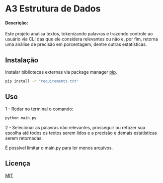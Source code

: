 # A3 Estrutura de Dados

#### Descrição:

Este projeto analisa textos, tokenizando palavras e trazendo controle ao usuário via CLI das que ele considera relevantes ou não e, por fim, retorna uma análise de precisão em porcentagem, dentre outras estatísticas.

## Instalação

Instalar bibliotecas externas via package manager [pip](https://pip.pypa.io/en/stable/).

```bash
pip install -r "requirements.txt"
```

## Uso

1 - Rodar no terminal o comando:

```bash
python main.py
```

2 - Selecionar as palavras não relevantes, prosseguir ou refazer sua escolha até todos os textos serem lidos e a precisão e demais estatísticas serem retornadas. 

É possível limitar o main.py para ler menos arquivos.

## Licença

[MIT](https://choosealicense.com/licenses/mit/)
